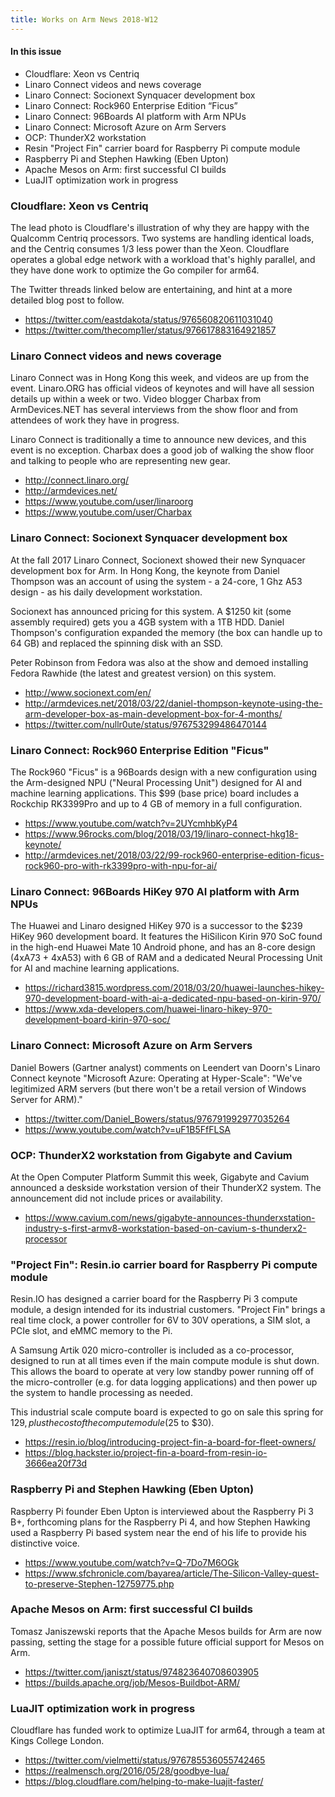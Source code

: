 ```yaml
---
title: Works on Arm News 2018-W12
---
```


#### In this issue

* Cloudflare: Xeon vs Centriq 
* Linaro Connect videos and news coverage
* Linaro Connect: Socionext Synquacer development box
* Linaro Connect: Rock960 Enterprise Edition “Ficus”
* Linaro Connect: 96Boards AI platform with Arm NPUs
* Linaro Connect: Microsoft Azure on Arm Servers
* OCP: ThunderX2 workstation
* Resin "Project Fin" carrier board for Raspberry Pi compute module
* Raspberry Pi and Stephen Hawking (Eben Upton)
* Apache Mesos on Arm: first successful CI builds
* LuaJIT optimization work in progress

### Cloudflare: Xeon vs Centriq

The lead photo is Cloudflare's illustration of why they
are happy with the Qualcomm Centriq processors. Two systems
are handling identical loads, and the Centriq consumes 1/3 less
power than the Xeon. Cloudflare operates a global edge
network with a workload that's highly parallel, and
they have done work to optimize the Go compiler for arm64.

The Twitter threads linked below are entertaining,
and hint at a more detailed blog post to follow.

* https://twitter.com/eastdakota/status/976560820611031040
* https://twitter.com/thecomp1ler/status/976617883164921857

### Linaro Connect videos and news coverage

Linaro Connect was in Hong Kong this week, and videos are
up from the event. Linaro.ORG has official videos of
keynotes and will have all session details up within a week
or two. Video blogger Charbax from ArmDevices.NET has
several interviews from the show floor and from attendees
of work they have in progress.

Linaro Connect is traditionally a time to announce new
devices, and this event is no exception. Charbax does
a good job of walking the show floor and talking to 
people who are representing new gear.

* http://connect.linaro.org/
* http://armdevices.net/
* https://www.youtube.com/user/linaroorg
* https://www.youtube.com/user/Charbax

### Linaro Connect: Socionext Synquacer development box

At the fall 2017 Linaro Connect, Socionext showed their
new Synquacer development box for Arm. In Hong Kong, the
keynote from Daniel Thompson was an account of using
the system - a 24-core, 1 Ghz A53 design - as his daily
development workstation.

Socionext has announced pricing for this system. A $1250
kit (some assembly required) gets you a 4GB system with a
1TB HDD. Daniel Thompson's configuration expanded the 
memory (the box can handle up to 64 GB) and replaced
the spinning disk with an SSD.

Peter Robinson from Fedora was also at the show and
demoed installing Fedora Rawhide (the latest and greatest
version) on this system.

* http://www.socionext.com/en/
* http://armdevices.net/2018/03/22/daniel-thompson-keynote-using-the-arm-developer-box-as-main-development-box-for-4-months/
* https://twitter.com/nullr0ute/status/976753299486470144

### Linaro Connect: Rock960 Enterprise Edition "Ficus"

The Rock960 "Ficus" is a 96Boards design with a new
configuration using the Arm-designed NPU ("Neural Processing 
Unit") designed for AI and machine learning applications.
This $99 (base price) board includes a Rockchip RK3399Pro and up to
4 GB of memory in a full configuration.

* https://www.youtube.com/watch?v=2UYcmhbKyP4
* https://www.96rocks.com/blog/2018/03/19/linaro-connect-hkg18-keynote/
* http://armdevices.net/2018/03/22/99-rock960-enterprise-edition-ficus-rock960-pro-with-rk3399pro-with-npu-for-ai/

### Linaro Connect: 96Boards HiKey 970 AI platform with Arm NPUs

The Huawei and Linaro designed HiKey 970 is a successor to the
$239 HiKey 960 development board. It features the HiSilicon Kirin 970
SoC found in the high-end Huawei Mate 10 Android phone, and has
an 8-core design (4xA73 + 4xA53) with 6 GB of RAM and a dedicated
Neural Processing Unit for AI and machine learning applications.

* https://richard3815.wordpress.com/2018/03/20/huawei-launches-hikey-970-development-board-with-ai-a-dedicated-npu-based-on-kirin-970/
* https://www.xda-developers.com/huawei-linaro-hikey-970-development-board-kirin-970-soc/

### Linaro Connect: Microsoft Azure on Arm Servers

Daniel Bowers (Gartner analyst) comments on Leendert van Doorn's 
Linaro Connect keynote "Microsoft Azure: Operating at Hyper-Scale": 
"We've legitimized ARM servers (but there won't be a retail version of Windows Server for ARM)."

* https://twitter.com/Daniel_Bowers/status/976791992977035264
* https://www.youtube.com/watch?v=uF1B5FfFLSA

### OCP: ThunderX2 workstation from Gigabyte and Cavium

At the Open Computer Platform Summit this week, Gigabyte
and Cavium announced a deskside workstation version of their
ThunderX2 system. The announcement did not include prices
or availability.

* https://www.cavium.com/news/gigabyte-announces-thunderxstation-industry-s-first-armv8-workstation-based-on-cavium-s-thunderx2-processor

### "Project Fin": Resin.io carrier board for Raspberry Pi compute module

Resin.IO has designed a carrier board for the Raspberry Pi 3 compute
module, a design intended for its industrial customers. "Project Fin"
brings a real time clock, a power controller for 6V to 30V operations, 
a SIM slot, a PCIe slot, and eMMC memory to the Pi. 

A Samsung Artik 020 micro-controller is included as a co-processor, 
designed to run at all times even if the main compute module is
shut down. This allows the board to operate at very low standby
power running off of the micro-controller (e.g. for data logging
applications) and then power up the system to handle processing as needed.

This industrial scale compute board is expected to go on sale this
spring for $129, plus the cost of the compute module ($25 to $30).

* https://resin.io/blog/introducing-project-fin-a-board-for-fleet-owners/
* https://blog.hackster.io/project-fin-a-board-from-resin-io-3666ea20f73d

### Raspberry Pi and Stephen Hawking (Eben Upton)

Raspberry Pi founder Eben Upton is interviewed about the Raspberry Pi 3 B+,
forthcoming plans for the Raspberry Pi 4, and how Stephen Hawking used
a Raspberry Pi based system near the end of his life to provide his
distinctive voice.

* https://www.youtube.com/watch?v=Q-7Do7M6OGk
* https://www.sfchronicle.com/bayarea/article/The-Silicon-Valley-quest-to-preserve-Stephen-12759775.php

### Apache Mesos on Arm: first successful CI builds

Tomasz Janiszewski reports that the Apache Mesos builds for Arm 
are now passing, setting the stage for a possible future
official support for Mesos on Arm.

* https://twitter.com/janiszt/status/974823640708603905
* https://builds.apache.org/job/Mesos-Buildbot-ARM/

### LuaJIT optimization work in progress

Cloudflare has funded work to optimize LuaJIT for arm64,
through a team at Kings College London.

* https://twitter.com/vielmetti/status/976785536055742465
* https://realmensch.org/2016/05/28/goodbye-lua/
* https://blog.cloudflare.com/helping-to-make-luajit-faster/
